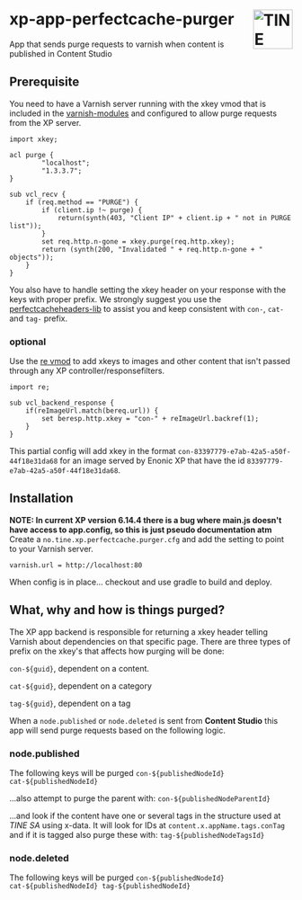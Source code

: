# <a href="https://www.tine.no/"><img src="https://webfiles.tine.no/Logo/TINE-logo.svg" alt="TINE Logo" width="70" align="right"></a> xp-app-perfectcache-purger

App that sends purge requests to varnish when content is published in Content Studio

## Prerequisite
You need to have a Varnish server running with the xkey vmod that is included in the [varnish-modules](https://github.com/varnish/varnish-modules) and configured to allow purge requests from the XP server.

```vcl
import xkey;

acl purge {
		"localhost";
		"1.3.3.7"; 
}

sub vcl_recv {
	if (req.method == "PURGE") {
		if (client.ip !~ purge) {
			return(synth(403, "Client IP" + client.ip + " not in PURGE list"));
		}
		set req.http.n-gone = xkey.purge(req.http.xkey);
		return (synth(200, "Invalidated " + req.http.n-gone + " objects"));
	}
}
```

You also have to handle setting the xkey header on your response with the keys with proper prefix.
We strongly suggest you use the [perfectcacheheaders-lib](https://github.com/tineikt/xp-lib-perfectcache-headers) to assist you and keep consistent with `con-`, `cat-` and `tag-` prefix.

### optional
Use the [re vmod](https://code.uplex.de/uplex-varnish/libvmod-re) to add xkeys to images and other content that isn't passed through any XP controller/responsefilters.

```vcl
import re;

sub vcl_backend_response {
	if(reImageUrl.match(bereq.url)) {
		set beresp.http.xkey = "con-" + reImageUrl.backref(1);
	}
}
```
This partial config will add xkey in the format `con-83397779-e7ab-42a5-a50f-44f18e31da68` for an image served by Enonic XP that have the id `83397779-e7ab-42a5-a50f-44f18e31da68`.


## Installation

**NOTE: In current XP version 6.14.4 there is a bug where main.js doesn't have access to app.config, so this is just pseudo documentation atm**
Create a `no.tine.xp.perfectcache.purger.cfg` and add the setting to point to your Varnish server.

```
varnish.url = http://localhost:80
```

When config is in place... checkout and use gradle to build and deploy.

## What, why and how is things purged?

The XP app backend is responsible for returning a xkey header telling Varnish about dependencies on that specific page.
There are three types of prefix on the xkey's that affects how purging will be done:

`con-${guid}`, dependent on a content.

`cat-${guid}`, dependent on a category

`tag-${guid}`, dependent on a tag

When a `node.published` or `node.deleted` is sent from **Content Studio** this app will send purge requests based on the following logic.

### node.published ###
The following keys will be purged
`con-${publishedNodeId} cat-${publishedNodeId}`

...also attempt to purge the parent with:
`con-${publishedNodeParentId}`

...and look if the content have one or several tags in the structure used at *TINE SA* using x-data. It will look for IDs at `content.x.appName.tags.conTag` and if it is tagged also purge these with:
`tag-${publishedNodeTagsId}`

### node.deleted ###
The following keys will be purged
`con-${publishedNodeId} cat-${publishedNodeId} tag-${publishedNodeId}`

